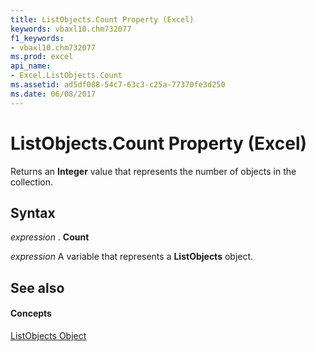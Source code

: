 ```yaml
---
title: ListObjects.Count Property (Excel)
keywords: vbaxl10.chm732077
f1_keywords:
- vbaxl10.chm732077
ms.prod: excel
api_name:
- Excel.ListObjects.Count
ms.assetid: ad5df088-54c7-63c3-c25a-77370fe3d250
ms.date: 06/08/2017
---
```



# ListObjects.Count Property (Excel)

Returns an  **Integer** value that represents the number of objects in the collection.


## Syntax

 _expression_ . **Count**

 _expression_ A variable that represents a **ListObjects** object.


## See also


#### Concepts


[ListObjects Object](Excel.ListObjects.md)

